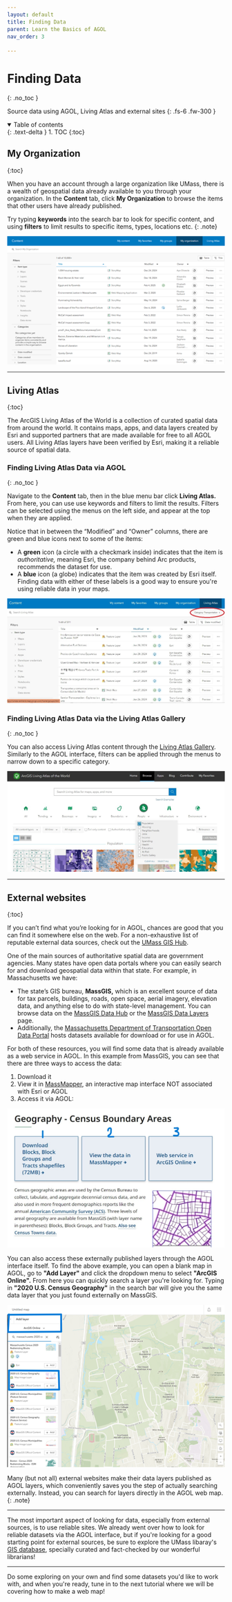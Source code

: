 ```yaml
---
layout: default
title: Finding Data
parent: Learn the Basics of AGOL
nav_order: 3

---
```


# Finding Data
{: .no_toc }

Source data using AGOL, Living Atlas and external sites
{: .fs-6 .fw-300 }

<details open markdown="block">
  <summary>
    Table of contents
  </summary>
  {: .text-delta }
1. TOC
{:toc}
</details>

## My Organization
{:toc}

When you have an account through a large organization like UMass, there is a wealth of geospatial data already available to you through your organization. In the **Content** tab, click **My Organization** to browse the items that other users have already published.

Try typing **keywords** into the search bar to look for specific content, and using **filters** to limit results to specific items, types, locations etc. 
{: .note}

!['Content' page](media/all_AGOL/replaceAGOL.png "Content Page")

--- 

## Living Atlas
{:toc}

The ArcGIS Living Atlas of the World is a collection of curated spatial data from around the world. It contains maps, apps, and data layers created by Esri and supported partners that are made available for free to all AGOL users. All Living Atlas layers have been verified by Esri, making it a reliable source of spatial data. 

### Finding Living Atlas Data via AGOL
{: .no_toc }

Navigate to the **Content** tab, then in the blue menu bar click **Living Atlas.** From here, you can use use keywords and filters to limit the results. Filters can be selected using the menus on the left side, and appear at the top when they are applied.

Notice that in between the “Modified” and “Owner” columns, there are green and blue icons next to some of the items:
* A **green** icon (a circle with a checkmark inside) indicates that the item is *authoritative,* meaning Esri, the company behind Arc products, recommends the dataset for use.
* A **blue** icon (a globe) indicates that the item was created by Esri itself. 
Finding data with either of these labels is a good way to ensure you're using reliable data in your maps. 


![Using Reliable Data](media/all_AGOL/FindData_02.jpg "Choose Reliable Data")

### Finding Living Atlas Data via the Living Atlas Gallery
{: .no_toc }

You can also access Living Atlas content through the [Living Atlas Gallery](https://livingatlas.arcgis.com/en/browse/). Similarly to the AGOL interface, filters can be applied through the menus to narrow down to a specific category. 

![Living Atlas](media/all_AGOL/FindData_03.jpg "Explore the Living Atlas")

---

## External websites
{:toc}

If you can’t find what you’re looking for in AGOL, chances are good that you can find it somewhere else on the web. For a non-exhaustive list of reputable external data sources, check out the [UMass GIS Hub](https://gis.library.umass.edu/data/subject/).

One of the main sources of authoritative spatial data are government agencies. Many states have open data portals where you can easily search for and download geospatial data within that state. For example, in Massachusetts we have:
* The state’s GIS bureau, **MassGIS,** which is an excellent source of data for tax parcels, buildings, roads, open space, aerial imagery, elevation data, and anything else to do with state-level management. You can browse data on the [MassGIS Data Hub](https://gis.data.mass.gov/) or the [MassGIS Data Layers](https://www.mass.gov/info-details/massgis-data-layers) page. 
* Additionally, the [Massachusetts Department of Transportation Open Data Portal](https://geodot-massdot.hub.arcgis.com/pages/open-data-portal) hosts datasets available for download or for use in AGOL.

For both of these resources, you will find some data that is already available as a web service in AGOL. In this example from MassGIS, you can see that there are three ways to access the data: 
1. Download it
2. View it in [MassMapper](https://maps.massgis.digital.mass.gov/MassMapper/MassMapper.html), an interactive map interface NOT associated with Esri or AGOL
3. Access it via AGOL:

![MassGIS Website](media/all_AGOL/FindData_04.jpg "MassGIS Website")

You can also access these externally published layers through the AGOL interface itself. To find the above example, you can open a blank map in AGOL, go to **"Add Layer"** and click the dropdown menu to select **"ArcGIS Online".** From here you can quickly search a layer you're looking for. Typing in **"2020 U.S. Census Geography"** in the search bar will give you the same data layer that you just found externally on MassGIS.

![MassGIS data via AGOL](media/all_AGOL/FindData_05.png "MassGIS data via AGOL")

Many (but not all) external websites make their data layers published as AGOL layers, which conveniently saves you the step of actually searching externally. Instead, you can search for layers directly in the AGOL web map. 
{: .note}

---

The most important aspect of looking for data, especially from external sources, is to use reliable sites. We already went over how to look for reliable datasets via the AGOL interface, but if you're looking for a good starting point for external sources, be sure to explore the UMass libaray's [GIS database](https://gis.library.umass.edu/data/), specially curated and fact-checked by our wonderful librarians!

---

Do some exploring on your own and find some datasets you'd like to work with, and when you're ready, tune in to the next tutorial where we will be covering how to make a web map!